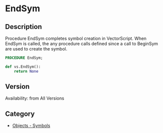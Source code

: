 # EndSym

## Description
Procedure EndSym completes symbol creation in VectorScript. When EndSym is called, the any procedure calls defined since a call to BeginSym are used to create the symbol.

```pascal
PROCEDURE EndSym;
```

```python
def vs.EndSym():
    return None
```

## Version
Availability: from All Versions

## Category
* [Objects - Symbols](../Categories/Objects%20-%20Symbols.md)
